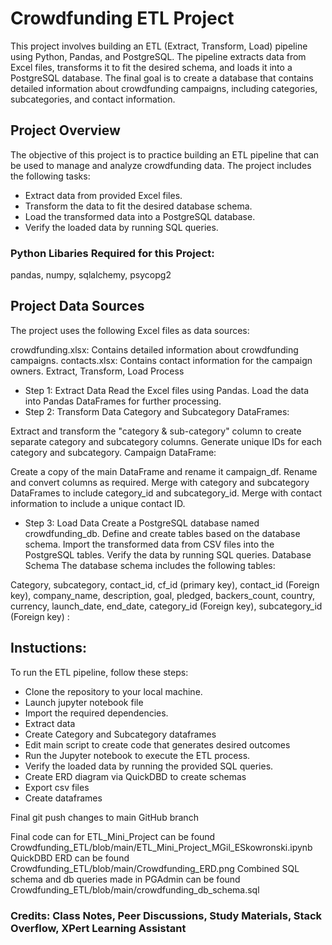 # Crowdfunding ETL Project
This project involves building an ETL (Extract, Transform, Load) pipeline using Python, Pandas, and PostgreSQL. The pipeline extracts data from Excel files, transforms it to fit the desired schema, and loads it into a PostgreSQL database. The final goal is to create a database that contains detailed information about crowdfunding campaigns, including categories, subcategories, and contact information.

## Project Overview
The objective of this project is to practice building an ETL pipeline that can be used to manage and analyze crowdfunding data. The project includes the following tasks:

- Extract data from provided Excel files.
- Transform the data to fit the desired database schema.
- Load the transformed data into a PostgreSQL database.
- Verify the loaded data by running SQL queries.

### Python Libaries Required for this Project: 

pandas, numpy, sqlalchemy, psycopg2


## Project Data Sources
The project uses the following Excel files as data sources:

crowdfunding.xlsx: Contains detailed information about crowdfunding campaigns.
contacts.xlsx: Contains contact information for the campaign owners.
Extract, Transform, Load Process
- Step 1: Extract Data
Read the Excel files using Pandas.
Load the data into Pandas DataFrames for further processing.
- Step 2: Transform Data
Category and Subcategory DataFrames:

Extract and transform the "category & sub-category" column to create separate category and subcategory columns.
Generate unique IDs for each category and subcategory.
Campaign DataFrame:

Create a copy of the main DataFrame and rename it campaign_df.
Rename and convert columns as required.
Merge with category and subcategory DataFrames to include category_id and subcategory_id.
Merge with contact information to include a unique contact ID.
- Step 3: Load Data
Create a PostgreSQL database named crowdfunding_db.
Define and create tables based on the database schema.
Import the transformed data from CSV files into the PostgreSQL tables.
Verify the data by running SQL queries.
Database Schema
The database schema includes the following tables:

Category, subcategory, contact_id, cf_id (primary key), contact_id (Foreign key), company_name, description, goal, pledged, 
backers_count, country, currency, launch_date, end_date, category_id (Foreign key), subcategory_id (Foreign key) :

## Instuctions:
To run the ETL pipeline, follow these steps:

- Clone the repository to your local machine.
- Launch jupyter notebook file
- Import the required dependencies.
- Extract data
- Create Category and Subcategory dataframes
- Edit main script to create code that generates desired outcomes
- Run the Jupyter notebook to execute the ETL process.
- Verify the loaded data by running the provided SQL queries.
- Create ERD diagram via QuickDBD to create schemas
- Export csv files
- Create dataframes


Final git push changes to main GitHub branch

Final code can for ETL_Mini_Project can be found Crowdfunding_ETL/blob/main/ETL_Mini_Project_MGil_ESkowronski.ipynb
QuickDBD ERD can be found Crowdfunding_ETL/blob/main/Crowdfunding_ERD.png
Combined SQL schema and db queries made in PGAdmin can be found Crowdfunding_ETL/blob/main/crowdfunding_db_schema.sql

### Credits: Class Notes, Peer Discussions, Study Materials, Stack Overflow, XPert Learning Assistant 
